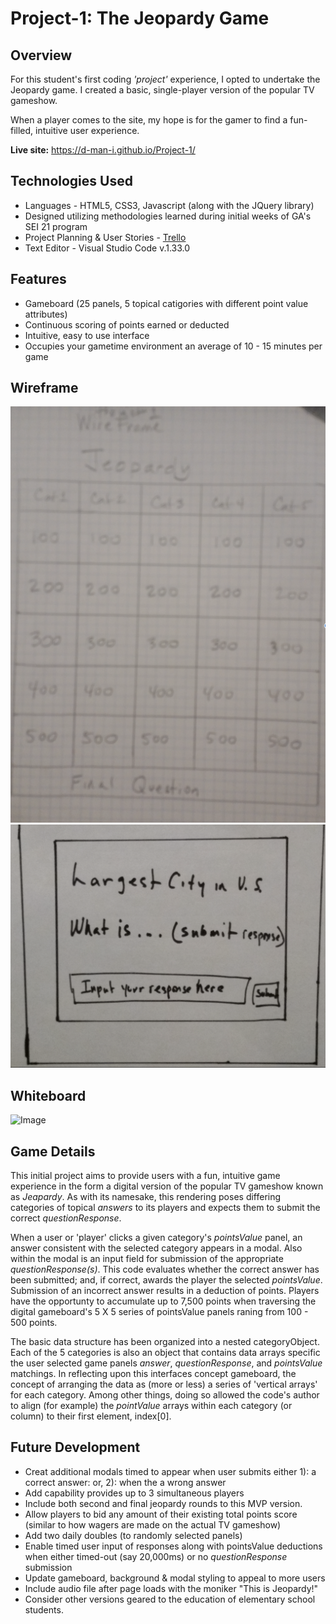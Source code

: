 # Project-1: The Jeopardy Game


## Overview 

For this student's first coding *'project'* experience, I opted to undertake the Jeopardy game.  I created a basic, single-player version of the popular TV gameshow.

When a player comes to the site, my hope is for the gamer to find a fun-filled, intuitive user experience.

**Live site:** <https://d-man-i.github.io/Project-1/>


## Technologies Used

* Languages - HTML5, CSS3, Javascript (along with the JQuery library)
* Designed utilizing methodologies learned during initial weeks of GA's SEI 21 program 
* Project Planning & User Stories - [Trello](https://trello.com/invite/b/0tyWvH8L/a26ae8c77899c5466f494032c7c4198b/ga-sei-21-project-1)
* Text Editor - Visual Studio Code v.1.33.0


## Features

* Gameboard (25 panels, 5 topical catigories with different point value attributes)
* Continuous scoring of points earned or deducted
* Intuitive, easy to use interface
* Occupies your gametime environment an average of 10 - 15 minutes per game

## Wireframe

![Image](wireframe-jeopardy-game.png)
![Image](wireframe_pg2.png)


## Whiteboard 

![Image](jeopardy-whiteboard.png)


## Game Details

This initial project aims to provide users with a fun, intuitive game experience in the form a digital version of the popular TV gameshow known as *Jeapardy*.  As with its namesake, this rendering poses differing categories of topical *answers* to its players and expects them to submit the correct *questionResponse*. 

When a user or 'player' clicks a given category's *pointsValue* panel, an answer consistent with the selected category appears in a modal.   Also within the modal is an input field for submission of the appropriate *questionResponse(s)*.  This code evaluates whether the correct answer has been submitted; and, if correct, awards the player the selected *pointsValue*.  Submission of an incorrect answer results in a deduction of points. Players have the opportunty to accumulate up to 7,500 points when traversing the digital gameboard's 5 X 5 series of pointsValue panels raning from 100 - 500 points.  

The basic data structure has been organized into a nested categoryObject.  Each of the 5 categories is also an object that contains data arrays specific the user selected game panels *answer*, *questionResponse*, and *pointsValue* matchings. In reflecting upon this interfaces concept gameboard, the concept of arranging the data as (more or less) a series of 'vertical arrays' for each category.  Among other things, doing so allowed the code's author to align (for example) the *pointValue* arrays within each category (or column) to their first element, index[0].        

## Future Development

* Creat additional modals timed to appear when user submits either 1): a correct answer: or, 2): when the a wrong answer
* Add capability provides up to 3 simultaneous players
* Include both second and final jeopardy rounds to this MVP version. 
* Allow players to bid any amount of their existing total points score (similar to how wagers are made on the actual TV gameshow)
* Add two daily doubles (to randomly selected panels)
* Enable timed user input of responses along with pointsValue deductions when either timed-out (say 20,000ms) or no *questionResponse* submission 
* Update gameboard, background & modal styling to appeal to more users
* Include audio file after page loads with the moniker "This is Jeopardy!"
* Consider other versions geared to the education of elementary school students.
